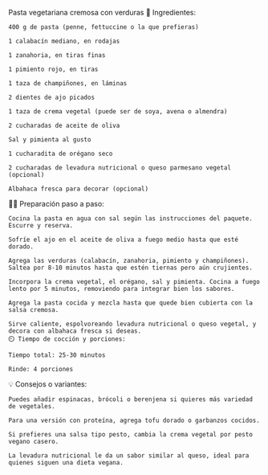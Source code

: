 Pasta vegetariana cremosa con verduras
🥦 Ingredientes:

    400 g de pasta (penne, fettuccine o la que prefieras)

    1 calabacín mediano, en rodajas

    1 zanahoria, en tiras finas

    1 pimiento rojo, en tiras

    1 taza de champiñones, en láminas

    2 dientes de ajo picados

    1 taza de crema vegetal (puede ser de soya, avena o almendra)

    2 cucharadas de aceite de oliva

    Sal y pimienta al gusto

    1 cucharadita de orégano seco

    2 cucharadas de levadura nutricional o queso parmesano vegetal (opcional)

    Albahaca fresca para decorar (opcional)

👩‍🍳 Preparación paso a paso:

    Cocina la pasta en agua con sal según las instrucciones del paquete. Escurre y reserva.

    Sofríe el ajo en el aceite de oliva a fuego medio hasta que esté dorado.

    Agrega las verduras (calabacín, zanahoria, pimiento y champiñones). Saltea por 8-10 minutos hasta que estén tiernas pero aún crujientes.

    Incorpora la crema vegetal, el orégano, sal y pimienta. Cocina a fuego lento por 5 minutos, removiendo para integrar bien los sabores.

    Agrega la pasta cocida y mezcla hasta que quede bien cubierta con la salsa cremosa.

    Sirve caliente, espolvoreando levadura nutricional o queso vegetal, y decora con albahaca fresca si deseas.
    ⏲️ Tiempo de cocción y porciones:

    Tiempo total: 25-30 minutos

    Rinde: 4 porciones
💡 Consejos o variantes:

    Puedes añadir espinacas, brócoli o berenjena si quieres más variedad de vegetales.

    Para una versión con proteína, agrega tofu dorado o garbanzos cocidos.

    Si prefieres una salsa tipo pesto, cambia la crema vegetal por pesto vegano casero.

    La levadura nutricional le da un sabor similar al queso, ideal para quienes siguen una dieta vegana.